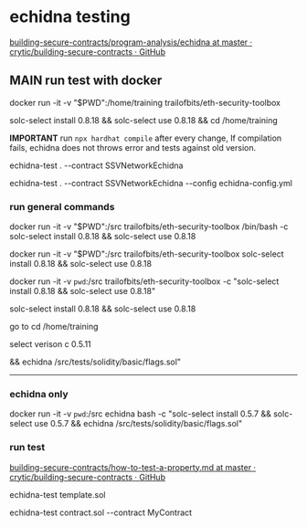 # echidna testing

[building-secure-contracts/program-analysis/echidna at master · crytic/building-secure-contracts · GitHub](https://github.com/crytic/building-secure-contracts/tree/master/program-analysis/echidna#installation)


## MAIN run test with docker 

docker run -it -v "$PWD":/home/training trailofbits/eth-security-toolbox 

solc-select install 0.8.18 && solc-select use 0.8.18 && cd /home/training

**IMPORTANT** 
run `npx hardhat compile` after every change, If compilation fails, echidna does not throws error and tests against old version. 

echidna-test . --contract SSVNetworkEchidna

echidna-test . --contract SSVNetworkEchidna --config echidna-config.yml

### run general commands

docker run -it -v "$PWD":/src trailofbits/eth-security-toolbox /bin/bash -c solc-select install 0.8.18 && solc-select use 0.8.18

docker run -it -v "$PWD":/src trailofbits/eth-security-toolbox 
solc-select install 0.8.18 && solc-select use 0.8.18

docker run -it -v `pwd`:/src trailofbits/eth-security-toolbox -c "solc-select install 0.8.18 && solc-select use 0.8.18"

solc-select install 0.8.18 && solc-select use 0.8.18

go to 
cd /home/training

select verison 
c 0.5.11

 && echidna /src/tests/solidity/basic/flags.sol"


-----

### echidna only 

docker run -it -v `pwd`:/src echidna bash -c "solc-select install 0.5.7 && solc-select use 0.5.7 && echidna /src/tests/solidity/basic/flags.sol"


### run test 

[building-secure-contracts/how-to-test-a-property.md at master · crytic/building-secure-contracts · GitHub](https://github.com/crytic/building-secure-contracts/blob/master/program-analysis/echidna/how-to-test-a-property.md)



echidna-test template.sol

echidna-test contract.sol --contract MyContract

